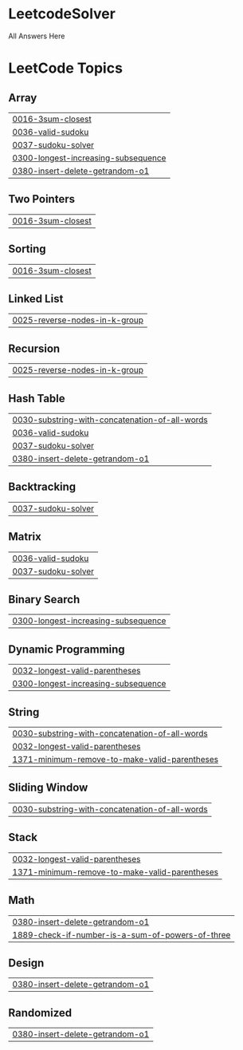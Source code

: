 # LeetcodeSolver
All Answers Here

<!---LeetCode Topics Start-->
# LeetCode Topics
## Array
|  |
| ------- |
| [0016-3sum-closest](https://github.com/KavaliPavanKumar/LeetcodeSolver/tree/master/0016-3sum-closest) |
| [0036-valid-sudoku](https://github.com/KavaliPavanKumar/LeetcodeSolver/tree/master/0036-valid-sudoku) |
| [0037-sudoku-solver](https://github.com/KavaliPavanKumar/LeetcodeSolver/tree/master/0037-sudoku-solver) |
| [0300-longest-increasing-subsequence](https://github.com/KavaliPavanKumar/LeetcodeSolver/tree/master/0300-longest-increasing-subsequence) |
| [0380-insert-delete-getrandom-o1](https://github.com/KavaliPavanKumar/LeetcodeSolver/tree/master/0380-insert-delete-getrandom-o1) |
## Two Pointers
|  |
| ------- |
| [0016-3sum-closest](https://github.com/KavaliPavanKumar/LeetcodeSolver/tree/master/0016-3sum-closest) |
## Sorting
|  |
| ------- |
| [0016-3sum-closest](https://github.com/KavaliPavanKumar/LeetcodeSolver/tree/master/0016-3sum-closest) |
## Linked List
|  |
| ------- |
| [0025-reverse-nodes-in-k-group](https://github.com/KavaliPavanKumar/LeetcodeSolver/tree/master/0025-reverse-nodes-in-k-group) |
## Recursion
|  |
| ------- |
| [0025-reverse-nodes-in-k-group](https://github.com/KavaliPavanKumar/LeetcodeSolver/tree/master/0025-reverse-nodes-in-k-group) |
## Hash Table
|  |
| ------- |
| [0030-substring-with-concatenation-of-all-words](https://github.com/KavaliPavanKumar/LeetcodeSolver/tree/master/0030-substring-with-concatenation-of-all-words) |
| [0036-valid-sudoku](https://github.com/KavaliPavanKumar/LeetcodeSolver/tree/master/0036-valid-sudoku) |
| [0037-sudoku-solver](https://github.com/KavaliPavanKumar/LeetcodeSolver/tree/master/0037-sudoku-solver) |
| [0380-insert-delete-getrandom-o1](https://github.com/KavaliPavanKumar/LeetcodeSolver/tree/master/0380-insert-delete-getrandom-o1) |
## Backtracking
|  |
| ------- |
| [0037-sudoku-solver](https://github.com/KavaliPavanKumar/LeetcodeSolver/tree/master/0037-sudoku-solver) |
## Matrix
|  |
| ------- |
| [0036-valid-sudoku](https://github.com/KavaliPavanKumar/LeetcodeSolver/tree/master/0036-valid-sudoku) |
| [0037-sudoku-solver](https://github.com/KavaliPavanKumar/LeetcodeSolver/tree/master/0037-sudoku-solver) |
## Binary Search
|  |
| ------- |
| [0300-longest-increasing-subsequence](https://github.com/KavaliPavanKumar/LeetcodeSolver/tree/master/0300-longest-increasing-subsequence) |
## Dynamic Programming
|  |
| ------- |
| [0032-longest-valid-parentheses](https://github.com/KavaliPavanKumar/LeetcodeSolver/tree/master/0032-longest-valid-parentheses) |
| [0300-longest-increasing-subsequence](https://github.com/KavaliPavanKumar/LeetcodeSolver/tree/master/0300-longest-increasing-subsequence) |
## String
|  |
| ------- |
| [0030-substring-with-concatenation-of-all-words](https://github.com/KavaliPavanKumar/LeetcodeSolver/tree/master/0030-substring-with-concatenation-of-all-words) |
| [0032-longest-valid-parentheses](https://github.com/KavaliPavanKumar/LeetcodeSolver/tree/master/0032-longest-valid-parentheses) |
| [1371-minimum-remove-to-make-valid-parentheses](https://github.com/KavaliPavanKumar/LeetcodeSolver/tree/master/1371-minimum-remove-to-make-valid-parentheses) |
## Sliding Window
|  |
| ------- |
| [0030-substring-with-concatenation-of-all-words](https://github.com/KavaliPavanKumar/LeetcodeSolver/tree/master/0030-substring-with-concatenation-of-all-words) |
## Stack
|  |
| ------- |
| [0032-longest-valid-parentheses](https://github.com/KavaliPavanKumar/LeetcodeSolver/tree/master/0032-longest-valid-parentheses) |
| [1371-minimum-remove-to-make-valid-parentheses](https://github.com/KavaliPavanKumar/LeetcodeSolver/tree/master/1371-minimum-remove-to-make-valid-parentheses) |
## Math
|  |
| ------- |
| [0380-insert-delete-getrandom-o1](https://github.com/KavaliPavanKumar/LeetcodeSolver/tree/master/0380-insert-delete-getrandom-o1) |
| [1889-check-if-number-is-a-sum-of-powers-of-three](https://github.com/KavaliPavanKumar/LeetcodeSolver/tree/master/1889-check-if-number-is-a-sum-of-powers-of-three) |
## Design
|  |
| ------- |
| [0380-insert-delete-getrandom-o1](https://github.com/KavaliPavanKumar/LeetcodeSolver/tree/master/0380-insert-delete-getrandom-o1) |
## Randomized
|  |
| ------- |
| [0380-insert-delete-getrandom-o1](https://github.com/KavaliPavanKumar/LeetcodeSolver/tree/master/0380-insert-delete-getrandom-o1) |
<!---LeetCode Topics End-->